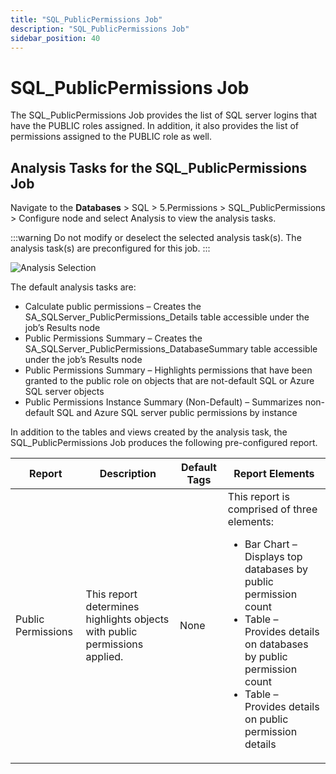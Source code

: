 ```yaml
---
title: "SQL_PublicPermissions Job"
description: "SQL_PublicPermissions Job"
sidebar_position: 40
---
```


# SQL_PublicPermissions Job

The SQL_PublicPermissions Job provides the list of SQL server logins that have the PUBLIC roles
assigned. In addition, it also provides the list of permissions assigned to the PUBLIC role as well.

## Analysis Tasks for the SQL_PublicPermissions Job

Navigate to the **Databases** > SQL > 5.Permissions > SQL_PublicPermissions > Configure node and
select Analysis to view the analysis tasks.

:::warning
Do not modify or deselect the selected analysis task(s). The analysis task(s) are
preconfigured for this job.
:::


![Analysis Selection](/img/product_docs/accessanalyzer/12.0/solutions/databases/sql/permissions/sqljobgroup40.webp)

The default analysis tasks are:

- Calculate public permissions – Creates the SA_SQLServer_PublicPermissions_Details table accessible
  under the job’s Results node
- Public Permissions Summary – Creates the SA_SQLServer_PublicPermissions_DatabaseSummary table
  accessible under the job’s Results node
- Public Permissions Summary – Highlights permissions that have been granted to the public role on
  objects that are not-default SQL or Azure SQL server objects
- Public Permissions Instance Summary (Non-Default) – Summarizes non-default SQL and Azure SQL
  server public permissions by instance

In addition to the tables and views created by the analysis task, the SQL_PublicPermissions Job
produces the following pre-configured report.

| Report             | Description                                                                | Default Tags | Report Elements                                                                                                                                                                                                                                                    |
| ------------------ | -------------------------------------------------------------------------- | ------------ | ------------------------------------------------------------------------------------------------------------------------------------------------------------------------------------------------------------------------------------------------------------------ |
| Public Permissions | This report determines highlights objects with public permissions applied. | None         | This report is comprised of three elements: <ul><li>Bar Chart – Displays top databases by public permission count</li><li>Table – Provides details on databases by public permission count</li><li>Table – Provides details on public permission details</li></ul> |

